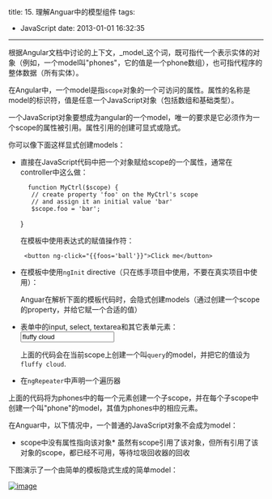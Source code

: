 title: 15. 理解Anguar中的模型组件
tags:
  - JavaScript
date: 2013-01-01 16:32:35
---

根据Angular文档中讨论的上下文，_model_这个词，既可指代一个表示实体的对象（例如，一个model叫"phones"，它的值是一个phone数组），也可指代程序的整体数据（所有实体）。

在Angular中，一个model是指`scope`对象的一个可访问的属性。属性的名称是model的标识符，值是任意一个JavaScript对象（包括数组和基础类型）。

一个JavaScript对象要想成为angular的一个model，唯一的要求是它必须作为一个scope的属性被引用。属性引用的创建可显式或隐式。

你可以像下面这样显式创建models：

*   直接在JavaScript代码中把一个对象赋给scope的一个属性，通常在controller中这么做：

          function MyCtrl($scope) {
           // create property 'foo' on the MyCtrl's scope
           // and assign it an initial value 'bar'
           $scope.foo = 'bar';
       }

    在模板中使用表达式的赋值操作符：

         <button ng-click="{{foos='ball'}}">Click me</button>

*   在模板中使用`ngInit` directive（只在练手项目中使用，不要在真实项目中使用）：
       <body ng-init=" foo = 'bar' ">

    Anguar在解析下面的模板代码时，会隐式创建models（通过创建一个scope的property，并给它赋一个合适的值）

*   表单中的input, select, textarea和其它表单元素：
       <input ng-model="query" value="fluffy cloud">

    上面的代码会在当前scope上创建一个叫`query`的model，并把它的值设为`fluffy cloud`.

*   在`ngRepeater`中声明一个遍历器
      <p ng-repeat="phone in phones"></p>

上面的代码将为phones中的每一个元素创建一个子scope，并在每个子scope中创建一个叫"phone"的model，其值为phones中的相应元素。

在Anguar中，以下情况中，一个普通的JavaScript对象不会成为model：

*   scope中没有属性指向该对象*   虽然有scope引用了该对象，但所有引用了该对象的scope，都已经不可用，等待垃圾回收器的回收

下图演示了一个由简单的模板隐式生成的简单model：

[![image](http://freewind.me/wp-content/uploads/2013/01/image_thumb3.png "image")](http://freewind.me/wp-content/uploads/2013/01/image3.png)
